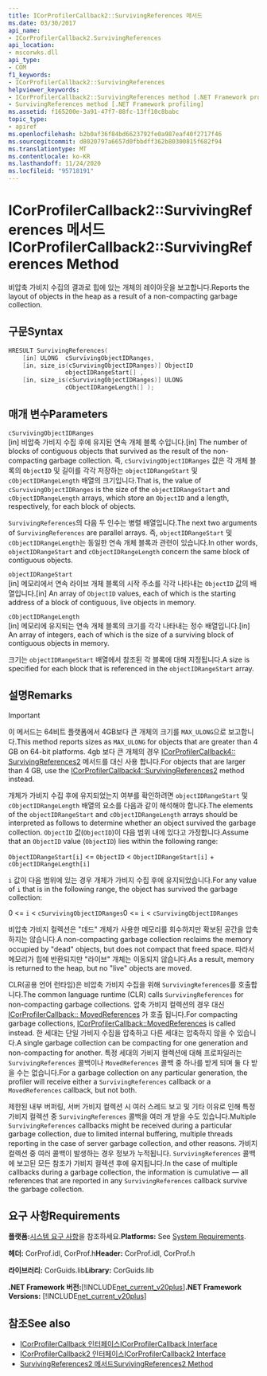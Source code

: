 ```yaml
---
title: ICorProfilerCallback2::SurvivingReferences 메서드
ms.date: 03/30/2017
api_name:
- ICorProfilerCallback2.SurvivingReferences
api_location:
- mscorwks.dll
api_type:
- COM
f1_keywords:
- ICorProfilerCallback2::SurvivingReferences
helpviewer_keywords:
- ICorProfilerCallback2::SurvivingReferences method [.NET Framework profiling]
- SurvivingReferences method [.NET Framework profiling]
ms.assetid: f165200e-3a91-47f7-88fc-13ff10c8babc
topic_type:
- apiref
ms.openlocfilehash: b2b0af36f84bd6623792fe0a987eaf40f2717f46
ms.sourcegitcommit: d8020797a6657d0fbbdff362b80300815f682f94
ms.translationtype: MT
ms.contentlocale: ko-KR
ms.lasthandoff: 11/24/2020
ms.locfileid: "95718191"
---
```

# <a name="icorprofilercallback2survivingreferences-method"></a><span data-ttu-id="d267e-102">ICorProfilerCallback2::SurvivingReferences 메서드</span><span class="sxs-lookup"><span data-stu-id="d267e-102">ICorProfilerCallback2::SurvivingReferences Method</span></span>

<span data-ttu-id="d267e-103">비압축 가비지 수집의 결과로 힙에 있는 개체의 레이아웃을 보고합니다.</span><span class="sxs-lookup"><span data-stu-id="d267e-103">Reports the layout of objects in the heap as a result of a non-compacting garbage collection.</span></span>  
  
## <a name="syntax"></a><span data-ttu-id="d267e-104">구문</span><span class="sxs-lookup"><span data-stu-id="d267e-104">Syntax</span></span>  
  
```cpp  
HRESULT SurvivingReferences(  
    [in] ULONG  cSurvivingObjectIDRanges,  
    [in, size_is(cSurvivingObjectIDRanges)] ObjectID  
                objectIDRangeStart[] ,  
    [in, size_is(cSurvivingObjectIDRanges)] ULONG  
                cObjectIDRangeLength[] );  
```  
  
## <a name="parameters"></a><span data-ttu-id="d267e-105">매개 변수</span><span class="sxs-lookup"><span data-stu-id="d267e-105">Parameters</span></span>  

 `cSurvivingObjectIDRanges`  
 <span data-ttu-id="d267e-106">[in] 비압축 가비지 수집 후에 유지된 연속 개체 블록 수입니다.</span><span class="sxs-lookup"><span data-stu-id="d267e-106">[in] The number of blocks of contiguous objects that survived as the result of the non-compacting garbage collection.</span></span> <span data-ttu-id="d267e-107">즉, `cSurvivingObjectIDRanges` 값은 각 개체 블록의 `ObjectID` 및 길이를 각각 저장하는 `objectIDRangeStart` 및 `cObjectIDRangeLength` 배열의 크기입니다.</span><span class="sxs-lookup"><span data-stu-id="d267e-107">That is, the value of `cSurvivingObjectIDRanges` is the size of the `objectIDRangeStart` and `cObjectIDRangeLength` arrays, which store an `ObjectID` and a length, respectively, for each block of objects.</span></span>  
  
 <span data-ttu-id="d267e-108">`SurvivingReferences`의 다음 두 인수는 병렬 배열입니다.</span><span class="sxs-lookup"><span data-stu-id="d267e-108">The next two arguments of `SurvivingReferences` are parallel arrays.</span></span> <span data-ttu-id="d267e-109">즉, `objectIDRangeStart` 및 `cObjectIDRangeLength`는 동일한 연속 개체 블록과 관련이 있습니다.</span><span class="sxs-lookup"><span data-stu-id="d267e-109">In other words, `objectIDRangeStart` and `cObjectIDRangeLength` concern the same block of contiguous objects.</span></span>  
  
 `objectIDRangeStart`  
 <span data-ttu-id="d267e-110">[in] 메모리에서 연속 라이브 개체 블록의 시작 주소를 각각 나타내는 `ObjectID` 값의 배열입니다.</span><span class="sxs-lookup"><span data-stu-id="d267e-110">[in] An array of `ObjectID` values, each of which is the starting address of a block of contiguous, live objects in memory.</span></span>  
  
 `cObjectIDRangeLength`  
 <span data-ttu-id="d267e-111">[in] 메모리에 유지되는 연속 개체 블록의 크기를 각각 나타내는 정수 배열입니다.</span><span class="sxs-lookup"><span data-stu-id="d267e-111">[in] An array of integers, each of which is the size of a surviving block of contiguous objects in memory.</span></span>  
  
 <span data-ttu-id="d267e-112">크기는 `objectIDRangeStart` 배열에서 참조된 각 블록에 대해 지정됩니다.</span><span class="sxs-lookup"><span data-stu-id="d267e-112">A size is specified for each block that is referenced in the `objectIDRangeStart` array.</span></span>  
  
## <a name="remarks"></a><span data-ttu-id="d267e-113">설명</span><span class="sxs-lookup"><span data-stu-id="d267e-113">Remarks</span></span>  
  
> [!IMPORTANT]
> <span data-ttu-id="d267e-114">이 메서드는 64비트 플랫폼에서 4GB보다 큰 개체의 크기를 `MAX_ULONG`으로 보고합니다.</span><span class="sxs-lookup"><span data-stu-id="d267e-114">This method reports sizes as `MAX_ULONG` for objects that are greater than 4 GB on 64-bit platforms.</span></span> <span data-ttu-id="d267e-115">4gb 보다 큰 개체의 경우 [ICorProfilerCallback4:: SurvivingReferences2](icorprofilercallback4-survivingreferences2-method.md) 메서드를 대신 사용 합니다.</span><span class="sxs-lookup"><span data-stu-id="d267e-115">For objects that are larger than 4 GB, use the [ICorProfilerCallback4::SurvivingReferences2](icorprofilercallback4-survivingreferences2-method.md) method instead.</span></span>  
  
 <span data-ttu-id="d267e-116">개체가 가비지 수집 후에 유지되었는지 여부를 확인하려면 `objectIDRangeStart` 및 `cObjectIDRangeLength` 배열의 요소를 다음과 같이 해석해야 합니다.</span><span class="sxs-lookup"><span data-stu-id="d267e-116">The elements of the `objectIDRangeStart` and `cObjectIDRangeLength` arrays should be interpreted as follows to determine whether an object survived the garbage collection.</span></span> <span data-ttu-id="d267e-117">`ObjectID` 값(`ObjectID`)이 다음 범위 내에 있다고 가정합니다.</span><span class="sxs-lookup"><span data-stu-id="d267e-117">Assume that an `ObjectID` value (`ObjectID`) lies within the following range:</span></span>  
  
 `ObjectIDRangeStart[i]` <= `ObjectID` < `ObjectIDRangeStart[i]` + `cObjectIDRangeLength[i]`  
  
 <span data-ttu-id="d267e-118">`i` 값이 다음 범위에 있는 경우 개체가 가비지 수집 후에 유지되었습니다.</span><span class="sxs-lookup"><span data-stu-id="d267e-118">For any value of `i` that is in the following range, the object has survived the garbage collection:</span></span>  
  
 <span data-ttu-id="d267e-119">0 <= `i` < `cSurvivingObjectIDRanges`</span><span class="sxs-lookup"><span data-stu-id="d267e-119">0 <= `i` < `cSurvivingObjectIDRanges`</span></span>  
  
 <span data-ttu-id="d267e-120">비압축 가비지 컬렉션은 "데드" 개체가 사용한 메모리를 회수하지만 확보된 공간을 압축하지는 않습니다.</span><span class="sxs-lookup"><span data-stu-id="d267e-120">A non-compacting garbage collection reclaims the memory occupied by "dead" objects, but does not compact that freed space.</span></span> <span data-ttu-id="d267e-121">따라서 메모리가 힙에 반환되지만 "라이브" 개체는 이동되지 않습니다.</span><span class="sxs-lookup"><span data-stu-id="d267e-121">As a result, memory is returned to the heap, but no "live" objects are moved.</span></span>  
  
 <span data-ttu-id="d267e-122">CLR(공용 언어 런타임)은 비압축 가비지 수집을 위해 `SurvivingReferences`를 호출합니다.</span><span class="sxs-lookup"><span data-stu-id="d267e-122">The common language runtime (CLR) calls `SurvivingReferences` for non-compacting garbage collections.</span></span> <span data-ttu-id="d267e-123">압축 가비지 컬렉션의 경우 대신 [ICorProfilerCallback:: MovedReferences](icorprofilercallback-movedreferences-method.md) 가 호출 됩니다.</span><span class="sxs-lookup"><span data-stu-id="d267e-123">For compacting garbage collections, [ICorProfilerCallback::MovedReferences](icorprofilercallback-movedreferences-method.md) is called instead.</span></span> <span data-ttu-id="d267e-124">한 세대는 단일 가비지 수집을 압축하고 다른 세대는 압축하지 않을 수 있습니다.</span><span class="sxs-lookup"><span data-stu-id="d267e-124">A single garbage collection can be compacting for one generation and non-compacting for another.</span></span> <span data-ttu-id="d267e-125">특정 세대의 가비지 컬렉션에 대해 프로파일러는 `SurvivingReferences` 콜백이나 `MovedReferences` 콜백 중 하나를 받게 되며 둘 다 받을 수는 없습니다.</span><span class="sxs-lookup"><span data-stu-id="d267e-125">For a garbage collection on any particular generation, the profiler will receive either a `SurvivingReferences` callback or a `MovedReferences` callback, but not both.</span></span>  
  
 <span data-ttu-id="d267e-126">제한된 내부 버퍼링, 서버 가비지 컬렉션 시 여러 스레드 보고 및 기타 이유로 인해 특정 가비지 컬렉션 중 `SurvivingReferences` 콜백을 여러 개 받을 수도 있습니다.</span><span class="sxs-lookup"><span data-stu-id="d267e-126">Multiple `SurvivingReferences` callbacks might be received during a particular garbage collection, due to limited internal buffering, multiple threads reporting in the case of server garbage collection, and other reasons.</span></span> <span data-ttu-id="d267e-127">가비지 컬렉션 중 여러 콜백이 발생하는 경우 정보가 누적됩니다. `SurvivingReferences` 콜백에 보고된 모든 참조가 가비지 컬렉션 후에 유지됩니다.</span><span class="sxs-lookup"><span data-stu-id="d267e-127">In the case of multiple callbacks during a garbage collection, the information is cumulative — all references that are reported in any `SurvivingReferences` callback survive the garbage collection.</span></span>  
  
## <a name="requirements"></a><span data-ttu-id="d267e-128">요구 사항</span><span class="sxs-lookup"><span data-stu-id="d267e-128">Requirements</span></span>  

 <span data-ttu-id="d267e-129">**플랫폼:**[시스템 요구 사항](../../get-started/system-requirements.md)을 참조하세요.</span><span class="sxs-lookup"><span data-stu-id="d267e-129">**Platforms:** See [System Requirements](../../get-started/system-requirements.md).</span></span>  
  
 <span data-ttu-id="d267e-130">**헤더:** CorProf.idl, CorProf.h</span><span class="sxs-lookup"><span data-stu-id="d267e-130">**Header:** CorProf.idl, CorProf.h</span></span>  
  
 <span data-ttu-id="d267e-131">**라이브러리:** CorGuids.lib</span><span class="sxs-lookup"><span data-stu-id="d267e-131">**Library:** CorGuids.lib</span></span>  
  
 <span data-ttu-id="d267e-132">**.NET Framework 버전:**[!INCLUDE[net_current_v20plus](../../../../includes/net-current-v20plus-md.md)]</span><span class="sxs-lookup"><span data-stu-id="d267e-132">**.NET Framework Versions:** [!INCLUDE[net_current_v20plus](../../../../includes/net-current-v20plus-md.md)]</span></span>  
  
## <a name="see-also"></a><span data-ttu-id="d267e-133">참조</span><span class="sxs-lookup"><span data-stu-id="d267e-133">See also</span></span>

- [<span data-ttu-id="d267e-134">ICorProfilerCallback 인터페이스</span><span class="sxs-lookup"><span data-stu-id="d267e-134">ICorProfilerCallback Interface</span></span>](icorprofilercallback-interface.md)
- [<span data-ttu-id="d267e-135">ICorProfilerCallback2 인터페이스</span><span class="sxs-lookup"><span data-stu-id="d267e-135">ICorProfilerCallback2 Interface</span></span>](icorprofilercallback2-interface.md)
- [<span data-ttu-id="d267e-136">SurvivingReferences2 메서드</span><span class="sxs-lookup"><span data-stu-id="d267e-136">SurvivingReferences2 Method</span></span>](icorprofilercallback4-survivingreferences2-method.md)
